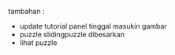 tambahan : 
- update tutorial panel tinggal masukin gambar
- puzzle slidingpuzzle dibesarkan
- lihat puzzle